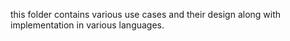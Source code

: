 this folder contains various use cases and their design along with implementation in various languages.
